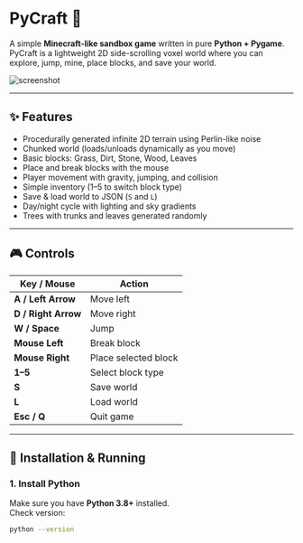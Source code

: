 # PyCraft 🧱

A simple **Minecraft-like sandbox game** written in pure **Python + Pygame**.  
PyCraft is a lightweight 2D side-scrolling voxel world where you can explore, jump, mine, place blocks, and save your world.  

![screenshot](https://via.placeholder.com/800x400.png?text=PyCraft+Screenshot)

---

## ✨ Features
- Procedurally generated infinite 2D terrain using Perlin-like noise
- Chunked world (loads/unloads dynamically as you move)
- Basic blocks: Grass, Dirt, Stone, Wood, Leaves
- Place and break blocks with the mouse
- Player movement with gravity, jumping, and collision
- Simple inventory (1–5 to switch block type)
- Save & load world to JSON (`S` and `L`)
- Day/night cycle with lighting and sky gradients
- Trees with trunks and leaves generated randomly

---

## 🎮 Controls

| Key / Mouse | Action |
|-------------|--------|
| **A / Left Arrow** | Move left |
| **D / Right Arrow** | Move right |
| **W / Space** | Jump |
| **Mouse Left** | Break block |
| **Mouse Right** | Place selected block |
| **1–5** | Select block type |
| **S** | Save world |
| **L** | Load world |
| **Esc / Q** | Quit game |

---

## 🚀 Installation & Running

### 1. Install Python
Make sure you have **Python 3.8+** installed.  
Check version:
```bash
python --version
